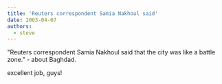 ```yaml
---
title: 'Reuters correspondent Samia Nakhoul said'
date: 2003-04-07
authors:
  - steve
---
```


"Reuters correspondent Samia Nakhoul said that the city was like a battle zone." - about Baghdad.

excellent job, guys!
